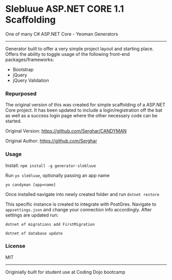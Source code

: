 # Slebluue ASP.NET CORE 1.1 Scaffolding
One of many C# ASP.NET Core - Yeoman Generators
******
Generator built to offer a very simple project layout and starting place.
Offers the ability to toggle usage of the following front-end packages/frameworks:
 - Bootstrap
 - jQuery
 - jQuery Validation

### Repurposed
The original version of this was created for simple scaffolding of a ASP.NET Core project. 
It has been updated to include a login/registration off the bat as well as a success login
page where the other necessary code can be started.

Original Version: https://github.com/Serghar/CANDYMAN

Original Author: https://github.com/Serghar

### Usage
Install: ```npm install -g generator-slebluue```

Run ```yo slebluue```, optionally passing an app name
```
yo candyman [app=name]
```

Once installed navigate into newly created folder and run ```dotnet restore```

This specific instance is created to integrate with PostGres.
Navigate to ```appsettings.json``` and change your connection info accordingly.
After settings are updated run:
```
dotnet ef migrations add FirstMigration
```
```
dotnet ef database update
```

### License

MIT

------
Originially built for student use at Coding Dojo bootcamp
